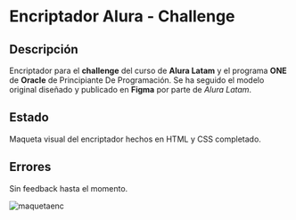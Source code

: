 # Encriptador Alura - Challenge

## Descripción

Encriptador para el **challenge** del curso de **Alura Latam** y el programa **ONE** de **Oracle** de Principiante De Programación.
Se ha seguido el modelo original diseñado y publicado en **Figma** por parte de *Alura Latam*.

## Estado

Maqueta visual del encriptador hechos en HTML y CSS completado.

## Errores

Sin feedback hasta el momento.

![maquetaenc](https://github.com/Gercodex/encriptador_alura/assets/157858339/e9db29cd-e58a-4cc0-8025-389ba14df696)





